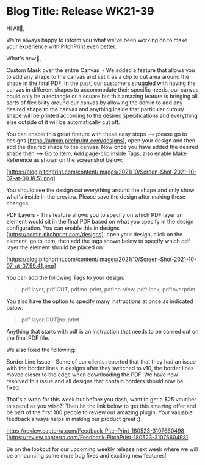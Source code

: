# **Blog Title**: Release WK21-39

Hi All👋,

We're always happy to inform you what we've been working on to make your experience with PitchPrint even better.

What's new🚀,

Custom Mask over the entire Canvas  - We added a feature that allows you to add any shape to the canvas and set it as a clip to cut area
around the shape in the final PDF. In the past, our customers struggled with having the canvas in different shapes to accommodate their
specific needs, our canvas could only be a rectangle or a square but this amazing feature is bringing all sorts of flexibility around our
canvas by allowing the admin to add any desired shape to the canvas and anything inside that particular cutout/ shape will be printed
according to the desired specifications and everything else outside of it will be automatically cut off.

You can enable this great feature with these easy steps —> please go to designs [https://admin.pitchprint.com/designs], open your design and
then add the desired shape to the canvas. Now once you have added the desired shape then —> Go to Item, Add page-clip inside Tags, also
enable Make Reference as shown on the screenshot below:

[https://blog.pitchprint.com/content/images/2021/10/Screen-Shot-2021-10-07-at-09.18.51.png]

You should see the design cut everything around the shape and only show what's inside in the preview. Please save the design after making
these changes.

PDF Layers - This feature allows you to specify on which PDF layer an element would sit in the final PDF based on what you specify in the
design configuration. You can enable this in designs [https://admin.pitchprint.com/designs], open your design, click on the element, go to
Item, then add the tags shown below to specify which pdf layer the element should be placed on:

[https://blog.pitchprint.com/content/images/2021/10/Screen-Shot-2021-10-07-at-07.59.41.png]

You can add the following Tags to your design:

> pdf:layer, pdf:CUT, pdf:no-print, pdf:no-view, pdf: lock, pdf:overprint.

You also have the option to specify many instructions at once as indicated below:

> pdf:layer|CUT|no-print

Anything that starts with pdf is an instruction that needs to be carried out on the final PDF file.

We also fixed the following:

Border Line Issue - Some of our clients reported that that they had an issue with the border lines in designs after they switched to v10,
the border lines moved closer to the edge when downloading the PDF. We have now resolved this issue and all designs that contain borders
should now be fixed.

That's a wrap for this week but before you dash, want to get a $25 voucher to spend as you wish?! Then hit the link below to get this
amazing offer and be part of the first 100 people to review our amazing plugin. Your valuable feedback always helps in making our product
great :)

https://review.capterra.com/Feedback-PitchPrint-180523-3107660498 [https://review.capterra.com/Feedback-PitchPrint-180523-3107660498].

Be on the lookout for our upcoming weekly release next week where we will be announcing some more bug fixes and exciting new features!

